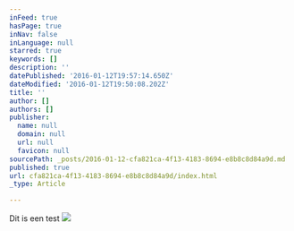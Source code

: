 ```yaml
---
inFeed: true
hasPage: true
inNav: false
inLanguage: null
starred: true
keywords: []
description: ''
datePublished: '2016-01-12T19:57:14.650Z'
dateModified: '2016-01-12T19:50:08.202Z'
title: ''
author: []
authors: []
publisher:
  name: null
  domain: null
  url: null
  favicon: null
sourcePath: _posts/2016-01-12-cfa821ca-4f13-4183-8694-e8b8c8d84a9d.md
published: true
url: cfa821ca-4f13-4183-8694-e8b8c8d84a9d/index.html
_type: Article

---
```

Dit is een test
![](https://the-grid-user-content.s3-us-west-2.amazonaws.com/8afb86c4-5d3b-4147-9ba2-d37a15d50684.jpg)